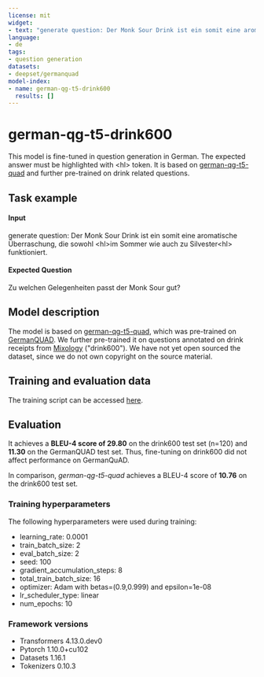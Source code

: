 ```yaml
---
license: mit
widget:
- text: "generate question: Der Monk Sour Drink ist ein somit eine aromatische Überraschung, die sowohl <hl>im Sommer wie auch zu Silvester<hl> funktioniert."
language:
- de
tags:
- question generation
datasets:
- deepset/germanquad
model-index:
- name: german-qg-t5-drink600
  results: []
---
```


# german-qg-t5-drink600

This model is fine-tuned in question generation in German. The expected answer must be highlighted with &lt;hl> token. It is based on [german-qg-t5-quad](https://huggingface.co/dehio/german-qg-t5-quad) and further pre-trained on drink related questions.

## Task example

#### Input

generate question: Der Monk Sour Drink ist ein somit eine aromatische Überraschung, 
die sowohl &lt;hl>im Sommer wie auch zu Silvester&lt;hl> funktioniert.

#### Expected Question
Zu welchen Gelegenheiten passt der Monk Sour gut?

## Model description

The model is based on [german-qg-t5-quad](https://huggingface.co/dehio/german-qg-t5-quad), which was pre-trained on [GermanQUAD](https://www.deepset.ai/germanquad). We further pre-trained it on questions annotated on drink receipts from [Mixology](https://mixology.eu/) ("drink600"). 
We have not yet open sourced the dataset, since we do not own copyright on the source material.

## Training and evaluation data

The training script can be accessed [here](https://github.com/d-e-h-i-o/german-qg).

## Evaluation

It achieves a **BLEU-4 score of 29.80** on the drink600 test set (n=120) and **11.30** on the GermanQUAD test set. 
Thus, fine-tuning on drink600 did not affect performance on GermanQuAD.

In comparison, *german-qg-t5-quad* achieves a BLEU-4 score of **10.76** on the drink600 test set.

### Training hyperparameters

The following hyperparameters were used during training:
- learning_rate: 0.0001
- train_batch_size: 2
- eval_batch_size: 2
- seed: 100
- gradient_accumulation_steps: 8
- total_train_batch_size: 16
- optimizer: Adam with betas=(0.9,0.999) and epsilon=1e-08
- lr_scheduler_type: linear
- num_epochs: 10

### Framework versions

- Transformers 4.13.0.dev0
- Pytorch 1.10.0+cu102
- Datasets 1.16.1
- Tokenizers 0.10.3
